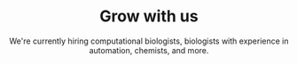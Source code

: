 ---
title: "Grow with us"
subtitle: We're currently hiring computational biologists, biologists with experience in automation, chemists, and more.
image: /img/jobs-right.png
intro: Our mission is to discover and develop the next generation of drugs. We take inspiration from nature, where millions of years of evolution led to breakthrough medicines such as penicillin, statins, and taxol. We use computation, synthetic biology, DNA sequencing, and chemistry to mine thousands of fungal genomes, searching for the next treatment for cancer, infectious disease, and other diseases with unmet need.
---